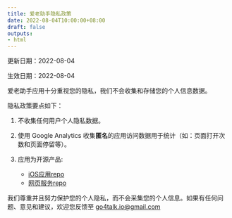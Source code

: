 ```yaml
---
title: 爱老助手隐私政策
date: 2022-08-04T10:00:00+08:00
draft: false
outputs:
- html
---
```


更新日期：2022-08-04

生效日期：2022-08-04

爱老助手应用十分重视您的隐私，我们不会收集和存储您的个人信息数据。

隐私政策要点如下：

1. 不收集任何用户个人隐私数据。

2. 使用 Google Analytics 收集**匿名**的应用访问数据用于统计（如：页面打开次数和页面停留等）。

3. 应用为开源产品: 
   - [iOS应用repo](https://github.com/chenpeiyuan/caring-ios)
   - [网页服务repo](https://github.com/chenpeiyuan/caring-data)

我们尊重并且努力保护您的个人隐私，而不会采集您的个人信息。如果有任何问题、意见和建议，欢迎您反馈至 <a href=mailto:go4talk.io@gmail.com>go4talk.io@gmail.com</a>

